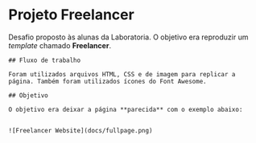 # Projeto Freelancer

Desafio proposto às alunas da Laboratoria. O objetivo era reproduzir um *template* chamado **Freelancer**. 
   ```
## Fluxo de trabalho

Foram utilizados arquivos HTML, CSS e de imagem para replicar a página. Também foram utilizados ícones do Font Awesome.

## Objetivo

O objetivo era deixar a página **parecida** com o exemplo abaixo:


![Freelancer Website](docs/fullpage.png)

